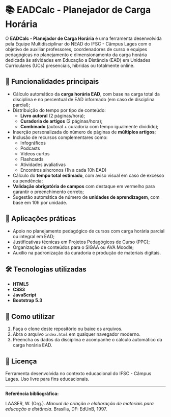 
# 📚 EADCalc - Planejador de Carga Horária

O **EADCalc - Planejador de Carga Horária** é uma ferramenta desenvolvida pela Equipe Multidisciplinar do NEAD do IFSC - Câmpus Lages com o objetivo de auxiliar professores, coordenadores de curso e equipes pedagógicas no planejamento e dimensionamento da carga horária dedicada às atividades em Educação a Distância (EAD) em Unidades Curriculares (UCs) presenciais, híbridas ou totalmente online.

## 🚀 Funcionalidades principais

- Cálculo automático da **carga horária EAD**, com base na carga total da disciplina e no percentual de EAD informado (em caso de disciplina parcial);
- Distribuição do tempo por tipo de conteúdo:
  - **Livro autoral** (2 páginas/hora);
  - **Curadoria de artigos** (2 páginas/hora);
  - **Combinado** (autoral + curadoria com tempo igualmente dividido);
- Inserção personalizada do número de páginas de **múltiplos artigos**;
- Inclusão de recursos complementares como:
  - Infográficos
  - Podcasts
  - Vídeos curtos
  - Flashcards
  - Atividades avaliativas
  - Encontros síncronos (1h a cada 10h EAD)
- Cálculo do **tempo total estimado**, com aviso visual em caso de excesso ou pendência;
- **Validação obrigatória de campos** com destaque em vermelho para garantir o preenchimento correto;
- Sugestão automática de número de **unidades de aprendizagem**, com base em 10h por unidade.

## 🧭 Aplicações práticas

- Apoio no planejamento pedagógico de cursos com carga horária parcial ou integral em EAD;
- Justificativas técnicas em Projetos Pedagógicos de Curso (PPC);
- Organização de conteúdos para o SIGAA ou AVA Moodle;
- Auxílio na padronização da curadoria e produção de materiais digitais.

## 🛠️ Tecnologias utilizadas

- **HTML5**
- **CSS3**
- **JavaScript**
- **Bootstrap 5.3**

## 📎 Como utilizar

1. Faça o clone deste repositório ou baixe os arquivos.
2. Abra o arquivo `index.html` em qualquer navegador moderno.
3. Preencha os dados da disciplina e acompanhe o cálculo automático da carga horária EAD.

## 📄 Licença

Ferramenta desenvolvida no contexto educacional do IFSC - Câmpus Lages. Uso livre para fins educacionais.

---

**Referência bibliográfica:**

LAASER, W. (Org.). _Manual de criação e elaboração de materiais para educação a distância_. Brasília, DF: EdUnB, 1997.
